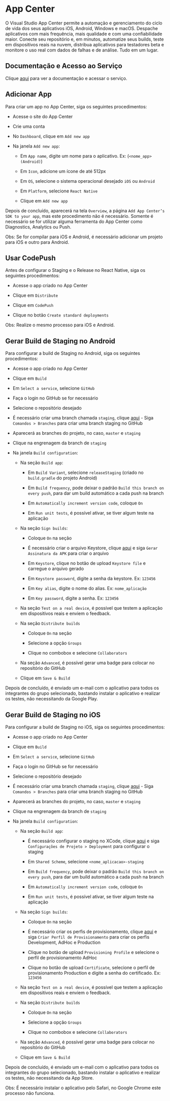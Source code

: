# App Center

O Visual Studio App Center permite a automação e gerenciamento do ciclo de vida dos seus aplicativos iOS, Android, Windows e macOS. Despache aplicativos com mais frequência, mais qualidade e com uma confiabilidade maior. Conecte seu repositório e, em minutos, automatize seus builds, teste em dispositivos reais na nuvem, distribua aplicativos para testadores beta e monitore o uso real com dados de falhas e de análise. Tudo em um lugar.

## Documentação e Acesso ao Serviço

Clique [aqui](https://appcenter.ms) para ver a documentação e acessar o serviço.

## Adicionar App

Para criar um app no App Center, siga os seguintes procedimentos:

- Acesse o site do App Center

- Crie uma conta

- No `Dashboard`, clique em `Add new app`

- Na janela `Add new app`:

  - Em `App name`, digite um nome para o aplicativo. Ex: (`<nome_app> (Android)`)

  - Em `Icon`, adicione um ícone de até 512px

  - Em `OS`, selecione o sistema operacional desejado `iOS` ou `Android`

  - Em `Platform`, selecione `React Native`

  - Clique em `Add new app`

Depois de concluído, aparecerá na tela `Overview`, a página `Add App Center’s SDK to your app`, mas este procedimento não é necessário. Somente é necessário se for utilizar alguma ferramenta do App Center como Diagnostics, Analytics ou Push.  

Obs: Se for compilar para iOS e Android, é necessário adicionar um projeto para iOS e outro para Android.

## Usar CodePush

Antes de configurar o Staging e o Release no React Native, siga os seguintes procedimentos:

- Acesse o app criado no App Center

- Clique em `Distribute`

- Clique em `CodePush`

- Clique no botão `Create standard deployments`

Obs: Realize o mesmo processo para iOS e Android.

## Gerar Build de Staging no Android

Para configurar a build de Staging no Android, siga os seguintes procedimentos:

- Acesse o app criado no App Center

- Clique em `Build`

- Em `Select a service`, selecione `GitHub`

- Faça o login no GitHub se for necessário

- Selecione o repositório desejado

- É necessário criar uma branch chamada `staging`, clique [aqui](../version-control/git.md) - Siga `Comandos > Branches` para criar uma branch staging no GitHub

- Aparecerá as branches do projeto, no caso, `master` e `staging`

- Clique na engrenagem da branch de `staging`

- Na janela `Build configuration`:

  - Na seção `Build app`:

    - Em `Build Variant`, selecione `releaseStaging` (criado no `build.gradle` do projeto Android)

    - Em `Build frequency`, pode deixar o padrão `Build this branch on every push`, para dar um build automático a cada push na branch

    - Em `Automatically increment version code`, coloque `On`

    - Em `Run unit tests`, é possível ativar, se tiver algum teste na aplicação

  - Na seção `Sign builds`:

    - Coloque `On` na seção

    - É necessário criar o arquivo Keystore, clique [aqui](../password-certificate/keytool.md) e siga `Gerar Assinatura da APK` para criar o arquivo

    - Em `Keystore`, clique no botão de upload `Keystore file` e carregue o arquivo gerado

    - Em `Keystore password`, digite a senha da keystore. Ex: `123456`

    - Em `Key alias`, digite o nome do alias. Ex: `nome_aplicação`

    - Em `Key password`, digite a senha. Ex: `123456`

  - Na seção `Test on a real device`, é possível que testem a aplicação em dispositivos reais e enviem o feedback.

  - Na seção `Distribute builds`

    - Coloque `On` na seção

    - Selecione a opção `Groups`

    - Clique no combobox e selecione `Collaborators`

  - Na seção `Advanced`, é possível gerar uma badge para colocar no repositório do GitHub

  - Clique em `Save & Build`

Depois de concluído, é enviado um e-mail com o aplicativo para todos os integrantes do grupo selecionado, bastando instalar o aplicativo e realizar os testes, não necessitando da Google Play.

## Gerar Build de Staging no iOS

Para configurar a build de Staging no iOS, siga os seguintes procedimentos:

- Acesse o app criado no App Center

- Clique em `Build`

- Em `Select a service`, selecione `GitHub`

- Faça o login no GitHub se for necessário

- Selecione o repositório desejado

- É necessário criar uma branch chamada `staging`, clique [aqui](../version-control/git.md) - Siga `Comandos > Branches` para criar uma branch staging no GitHub

- Aparecerá as branches do projeto, no caso, `master` e `staging`

- Clique na engrenagem da branch de `staging`

- Na janela `Build configuration`:

  - Na seção `Build app`:

    - É necessário configurar o staging no XCode, clique [aqui](../ide/xcode.md) e siga `Configurações de Projeto > Deployment` para configurar o staging

    - Em `Shared Scheme`, selecione `<nome_aplicacao>-staging`

    - Em `Build frequency`, pode deixar o padrão `Build this branch on every push`, para dar um build automático a cada push na branch

    - Em `Automatically increment version code`, coloque `On`

    - Em `Run unit tests`, é possível ativar, se tiver algum teste na aplicação

  - Na seção `Sign builds`:

    - Coloque `On` na seção

    - É necessário criar os perfis de provisionamento, clique [aqui](../development-platform/apple-developer.md) e siga `Criar Perfil de Provisionamento` para criar os perfis Development, AdHoc e Production

    - Clique no botão de upload `Provisioning Profile` e selecione o perfil de provisionamento AdHoc

    - Clique no botão de upload `Certificate`, selecione o perfil de provisionamento Production e digite a senha do certificado. Ex: `123456`

  - Na seção `Test on a real device`, é possível que testem a aplicação em dispositivos reais e enviem o feedback.

  - Na seção `Distribute builds`

    - Coloque `On` na seção

    - Selecione a opção `Groups`

    - Clique no combobox e selecione `Collaborators`

  - Na seção `Advanced`, é possível gerar uma badge para colocar no repositório do GitHub

  - Clique em `Save & Build`

Depois de concluído, é enviado um e-mail com o aplicativo para todos os integrantes do grupo selecionado, bastando instalar o aplicativo e realizar os testes, não necessitando da App Store.

Obs: É necessário instalar o aplicativo pelo Safari, no Google Chrome este processo não funciona.